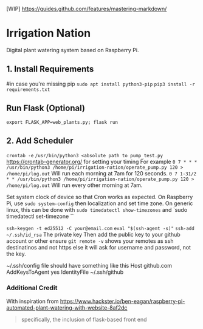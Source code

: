 [WIP] https://guides.github.com/features/mastering-markdown/ 

# Irrigation Nation
Digital plant watering system based on Raspberry Pi.

## 1. Install Requirements
#in case you're missing pip
`sudo apt install python3-pip`
`pip3 install -r requirements.txt`
## Run Flask (Optional)
`export FLASK_APP=web_plants.py; flask run`

## 2. Add Scheduler
`crontab -e`
`/usr/bin/python3 <absolute path to pump_test.py`
https://crontab-generator.org/ for setting your timing
For example
`0 7 * * * /usr/bin/python3 /home/pi/irrigation-nation/operate_pump.py 120 > /home/pi/log.out` Will run each morning at 7am for 120 seconds.
`0 7 1-31/2 * * /usr/bin/python3 /home/pi/irrigation-nation/operate_pump.py 120 > /home/pi/log.out` Will run every other morning at 7am.

Set system clock of device so that Cron works as expected. On Raspberry Pi, use `sudo system-config` then localization and set time zone. On generic linux, this can be done with `sudo timedatectl show-timezones` and `sudo timedatectl set-timezone <TIMEZONE>``


`ssh-keygen -t ed25512 -C your@email.com`
`eval "$(ssh-agent -s)"`
`ssh-add ~/.ssh/id_rsa` The private key
Then add the public key to your github account or other
ensure `git remote -v` shows your remotes as ssh destinatinos and not https else it will ask for username and password, not the key.


~/.ssh/config file should have something like this
Host github.com
        AddKeysToAgent yes
        IdentityFile ~/.ssh/github<private key>


### Additional Credit
With inspiration from https://www.hackster.io/ben-eagan/raspberry-pi-automated-plant-watering-with-website-8af2dc
> specifically, the inclusion of flask-based front end


